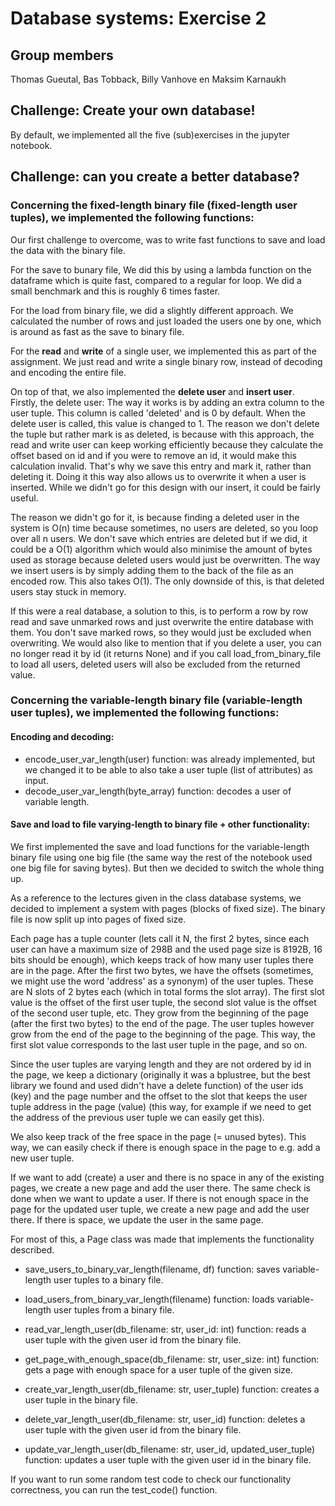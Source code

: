 # Database systems: Exercise 2

## Group members

Thomas Gueutal, Bas Tobback, Billy Vanhove en Maksim Karnaukh

## Challenge: Create your own database!

By default, we implemented all the five (sub)exercises in the jupyter notebook.


## Challenge: can you create a better database?

### Concerning the fixed-length binary file (fixed-length user tuples), we implemented the following functions:

Our first challenge to overcome, was to write fast functions to save and load the data with the binary file. 

For the save to bunary file, We did this by using a lambda function on the dataframe which is quite fast, 
compared to a regular for loop. We did a small benchmark and this is roughly 6 times faster. 

For the load from binary file, we did a slightly different approach. 
We calculated the number of rows and just loaded the users one by one, which is around as fast as the save to binary file.

For the **read** and **write** of a single user, we implemented this as part of the assignment. We just read and write a single binary row, 
instead of decoding and encoding the entire file. 

On top of that, we also implemented the **delete user** and **insert user**. \
Firstly, the delete user: The way it works is by adding an extra column to the user tuple. This column is 
called 'deleted' and is 0 by default. When the delete user is called, this value is changed to 1. 
The reason we don't delete the tuple but rather mark is as deleted, is because with this approach, 
the read and write user can keep working efficiently because they calculate the offset based on 
id and if you were to remove an id, it would make this calculation invalid. That's why we save this 
entry and mark it, rather than deleting it. Doing it this way also allows us to overwrite it when a user 
is inserted. While we didn't go for this design with our insert, it could be fairly useful. 

The reason we didn't go for it, is because finding a deleted user in the system is O(n) time because sometimes, 
no users are deleted, so you loop over all n users. We don't save which entries are deleted but if we did, it could 
be a O(1) algorithm which would also minimise the amount of bytes used as storage because deleted users would 
just be overwritten. The way we insert users is by simply adding them to the  back of the file as an 
encoded row. This also takes O(1). The only downside of this, is that deleted users stay stuck in memory. 

If this were a real database, a solution to this, is to perform a row by row read and save unmarked rows 
and just overwrite the entire database with them. You don't save marked rows, so they would just be excluded when 
overwriting. We would also like to mention that if you delete a user, you can no longer read it by id (it returns None) 
and if you call load_from_binary_file to load all users, deleted users will also be excluded from the returned value.

### Concerning the variable-length binary file (variable-length user tuples), we implemented the following functions:

#### Encoding and decoding:

- encode_user_var_length(user) function: was already implemented, but we changed it to be able to also take a user tuple (list of attributes) as input.
- decode_user_var_length(byte_array) function: decodes a user of variable length.

#### Save and load to file varying-length to binary file + other functionality:

We first implemented the save and load functions for the variable-length binary file using one big file 
(the same way the rest of the notebook used one big file for saving bytes). But then we decided to switch the whole thing up.

As a reference to the lectures given in the class database systems, we decided to implement a system with pages (blocks of fixed size).
The binary file is now split up into pages of fixed size. 

Each page has a tuple counter (lets call it N, the first 2 bytes, since each user can have a maximum size of 298B and the used page size is 8192B, 16 bits should be enough), which keeps track of how many user tuples there are in the page.
After the first two bytes, we have the offsets (sometimes, we might use the word 'address' as a synonym) of the user tuples. These are N slots of 2 bytes each (which in total forms the slot array). The first slot value is the offset of the first user tuple, the second slot value is the offset of the second user tuple, etc.
They grow from the beginning of the page (after the first two bytes) to the end of the page.
The user tuples however grow from the end of the page to the beginning of the page. This way, the first slot value corresponds to the last user tuple in the page, and so on.

Since the user tuples are varying length and they are not ordered by id in the page, we keep a dictionary 
(originally it was a bplustree, but the best library we found and used didn't have a delete function) of the 
user ids (key) and the page number and the offset to the slot that keeps the user tuple address in the page (value)
(this way, for example if we need to get the address of the previous user tuple we can easily get this).

We also keep track of the free space in the page (= unused bytes). 
This way, we can easily check if there is enough space in the page to e.g. add a new user tuple.

If we want to add (create) a user and there is no space in any of the existing pages, we create a new page and add the user there. 
The same check is done when we want to update a user. 
If there is not enough space in the page for the updated user tuple, we create a new page and add the user there. If there is space, we update the user in the same page.

For most of this, a Page class was made that implements the functionality described.

- save_users_to_binary_var_length(filename, df) function: saves variable-length user tuples to a binary file.
- load_users_from_binary_var_length(filename) function: loads variable-length user tuples from a binary file. 

- read_var_length_user(db_filename: str, user_id: int) function: reads a user tuple with the given user id from the binary file.
- get_page_with_enough_space(db_filename: str, user_size: int) function: gets a page with enough space for a user tuple of the given size.
- create_var_length_user(db_filename: str, user_tuple) function: creates a user tuple in the binary file.
- delete_var_length_user(db_filename: str, user_id) function: deletes a user tuple with the given user id from the binary file.
- update_var_length_user(db_filename: str, user_id, updated_user_tuple) function: updates a user tuple with the given user id in the binary file.

If you want to run some random test code to check our functionality correctness, you can run the test_code() function.

